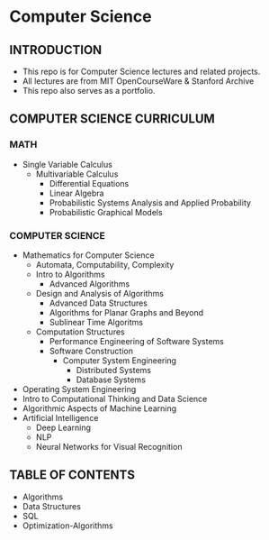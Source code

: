 # Computer Science

## INTRODUCTION
  * This repo is for Computer Science lectures and related projects. 
  * All lectures are from MIT OpenCourseWare & Stanford Archive
  * This repo also serves as a portfolio.
  
## COMPUTER SCIENCE CURRICULUM

### MATH
  * Single Variable Calculus
    * Multivariable Calculus
      * Differential Equations
      * Linear Algebra
      * Probabilistic Systems Analysis and Applied Probability
      * Probabilistic Graphical Models
      
### COMPUTER SCIENCE
  * Mathematics for Computer Science
    * Automata, Computability, Complexity
    * Intro to Algorithms
      * Advanced Algorithms
    * Design and Analysis of Algorithms
      * Advanced Data Structures
      * Algorithms for Planar Graphs and Beyond
      * Sublinear Time Algoritms
    * Computation Structures
      * Performance Engineering of Software Systems
      * Software Construction
        * Computer System Engineering
          * Distributed Systems
          * Database Systems       
  * Operating System Engineering
  * Intro to Computational Thinking and Data Science
  * Algorithmic Aspects of Machine Learning
  * Artificial Intelligence
    * Deep Learning
    * NLP
    * Neural Networks for Visual Recognition
      
## TABLE OF CONTENTS
  * Algorithms
  * Data Structures
  * SQL
  * Optimization-Algorithms  
